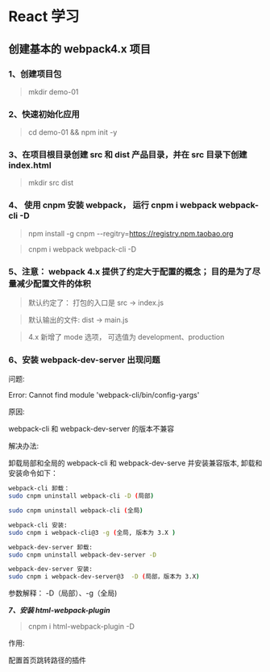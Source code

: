 # React 学习

## 创建基本的 webpack4.x 项目

### 1、创建项目包
> mkdir demo-01

### 2、快速初始化应用
> cd demo-01 && npm init -y 

### 3、在项目根目录创建 src 和 dist 产品目录，并在 src 目录下创建 index.html
> mkdir src dist

### 4、 使用 cnpm 安装 webpack， 运行  cnpm i webpack webpack-cli -D
> npm install -g cnpm --regitry=https://registry.npm.taobao.org

> cnpm i webpack webpack-cli -D

### 5、注意： webpack 4.x 提供了约定大于配置的概念； 目的是为了尽量减少配置文件的体积

> 默认约定了： 打包的入口是 src -> index.js

> 默认输出的文件: dist -> main.js

> 4.x 新增了 mode 选项， 可选值为 development、production

### 6、安装 webpack-dev-server 出现问题

问题:

Error: Cannot find module 'webpack-cli/bin/config-yargs'

原因:

 webpack-cli 和 webpack-dev-server 的版本不兼容

 解决办法:

 卸载局部和全局的 webpack-cli  和 webpack-dev-serve 并安装兼容版本, 卸载和安装命令如下：

```bash
webpack-cli 卸载：
sudo cnpm uninstall webpack-cli -D (局部)

sudo cnpm uninstall webpack-cli (全局)

webpack-cli 安装:
sudo cnpm i webpack-cli@3 -g (全局, 版本为 3.X )

webpack-dev-server 卸载:
sudo cnpm uninstall webpack-dev-server -D 

webpack-dev-server 安装:
sudo cnpm i webpack-dev-server@3  -D (局部，版本为 3.X)
```

参数解释： -D（局部）、-g（全局)

***7、安装 html-webpack-plugin***

> cnpm i html-webpack-plugin -D 

作用:

配置首页跳转路径的插件
